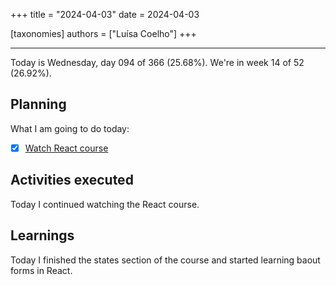 +++
title = "2024-04-03"
date = 2024-04-03

[taxonomies]
authors = ["Luísa Coelho"]
+++

---

Today is Wednesday, day 094 of 366 (25.68%). We're in week 14 of 52 (26.92%).

## Planning

What I am going to do today:

- [x] [Watch React course](https://www.youtube.com/watch?v=bMknfKXIFA8)

## Activities executed

Today I continued watching the React course.

## Learnings

Today I finished the states section of the course and started learning baout forms in React.
